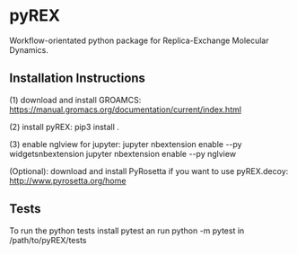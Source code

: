 pyREX
=====

Workflow-orientated python package for Replica-Exchange Molecular Dynamics.

## Installation Instructions

(1) download and install GROAMCS:
https://manual.gromacs.org/documentation/current/index.html

(2) install pyREX:
pip3 install .

(3) enable nglview for jupyter:
jupyter nbextension enable --py widgetsnbextension
jupyter nbextension enable --py nglview

(Optional): download and install PyRosetta if you want to use pyREX.decoy:
http://www.pyrosetta.org/home


## Tests
To run the python tests install pytest an run python -m pytest in /path/to/pyREX/tests
